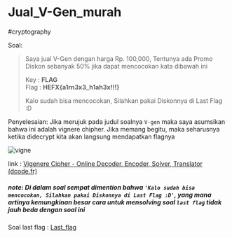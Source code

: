 # Jual_V-Gen_murah
#cryptography 

Soal:

> Saya jual V-Gen dengan harga Rp. 100,000, Tentunya ada Promo Diskon sebanyak 50% jika dapat mencocokan kata dibawah ini  
> 
> Key : **FLAG**  
> Flag : **HEFX{a1rn3x3_h1ah3x!!!}**  
> 
> Kalo sudah bisa mencocokan, Silahkan pakai Diskonnya di Last Flag :D

Penyelesaian:
Jika merujuk pada judul soalnya `V-gen` maka saya asumsikan bahwa ini adalah vignere chipher. Jika memang begitu, maka seharusnya ketika didecrypt kita akan langsung mendapatkan flagnya

![vigne](https://user-images.githubusercontent.com/46299092/129996985-08d64e48-08e8-4b65-9517-973a1a8e9bf8.png)

link : [Vigenere Cipher - Online Decoder, Encoder, Solver, Translator (dcode.fr)](https://www.dcode.fr/vigenere-cipher)

##### note: Di dalam soal sempat dimention bahwa `'Kalo sudah bisa mencocokan, Silahkan pakai Diskonnya di Last Flag :D'`, yang mana artinya kemungkinan besar cara untuk mensolving soal `last flag` tidak jauh beda dengan soal ini

Soal last flag : [Last_flag](https://github.com/F4KEHOOMAN/CTFR_RasyidMF/blob/main/cryptography/Last_flag.md)
